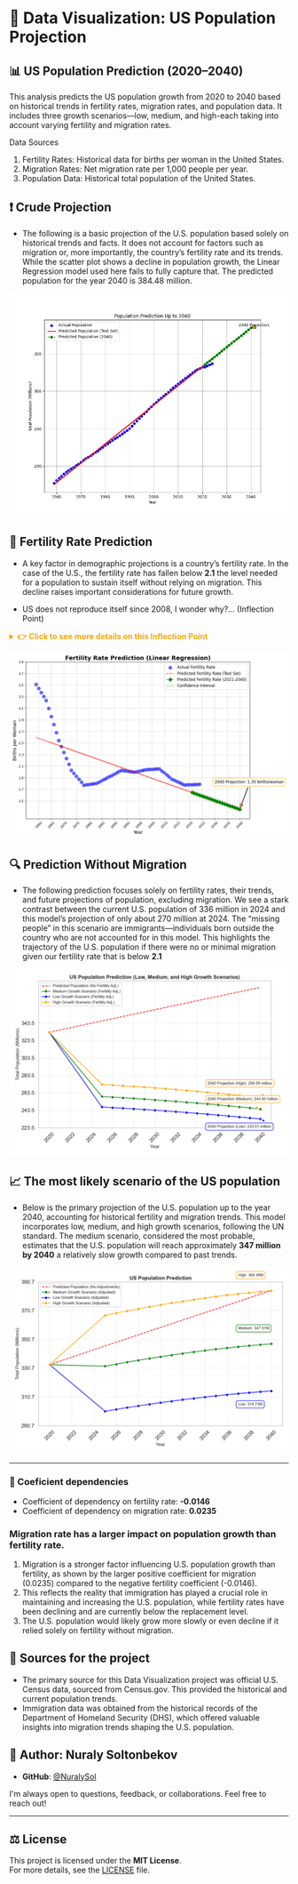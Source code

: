 # 🤖 Data Visualization: US Population Projection

## 📊 US Population Prediction (2020–2040)

This analysis predicts the US population growth from 2020 to 2040 based on historical trends in fertility rates, migration rates, and population data. It includes three growth scenarios—low, medium, and high-each taking into account varying fertility and migration rates.

Data Sources

 1. Fertility Rates: Historical data for births per woman in the United States.
 2. Migration Rates: Net migration rate per 1,000 people per year.
 3. Population Data: Historical total population of the United States.

## ❗ Crude Projection

* The following is a basic projection of the U.S. population based solely on historical trends and facts. It does not account for factors such as migration or, more importantly, the country’s fertility rate and its trends. While the scatter plot shows a decline in population growth, the Linear Regression model used here fails to fully capture that. The predicted population for the year 2040 is 384.48 million.

![Crude Projection](assets/crude_population_prediction.png)

## 🍼 Fertility Rate Prediction

* A key factor in demographic projections is a country’s fertility rate. In the case of the U.S., the fertility rate has fallen below **2.1** the level needed for a population to sustain itself without relying on migration. This decline raises important considerations for future growth.

* US does not reproduce itself since 2008, I wonder why?... (Inflection Point)

<details>
  <summary style="font-size: 14px; color: orange; font-weight: bold;">
  👉 Click to see more details on this Inflection Point
  </summary>

  > **Key Insight:**  
  > Over the span of a decade or so since the Great Recession, the U.S. may be “missing” around **12 million births** compared to what would have occurred if fertility rates had remained at pre-recession levels.
  
</details>

![Fertility Prediction](assets/Fertility_Rate_Prediction.png)

## 🔍 Prediction Without Migration

* The following prediction focuses solely on fertility rates, their trends, and future projections of population, excluding migration. We see a stark contrast between the current U.S. population of 336 million in 2024 and this model’s projection of only about 270 million at 2024. The “missing people” in this scenario are immigrants—individuals born outside the country who are not accounted for in this model. This highlights the trajectory of the U.S. population if there were no or minimal migration given our fertility rate that is below **2.1**

![Prediction Without Migration](assets/Population_Projection_No_Migration.png)

## 📈 The most likely scenario of the US population

* Below is the primary projection of the U.S. population up to the year 2040, accounting for historical fertility and migration trends. This model incorporates low, medium, and high growth scenarios, following the UN standard. The medium scenario, considered the most probable, estimates that the U.S. population will reach approximately **347 million by 2040** a relatively slow growth compared to past trends.

![Most Likely Projection](assets/Main.png)

---

### 🔑 Coeficient dependencies

* Coefficient of dependency on fertility rate: **-0.0146**
* Coefficient of dependency on migration rate: **0.0235**

### **Migration rate has a larger impact on population growth than fertility rate.**

1. Migration is a stronger factor influencing U.S. population growth than fertility, as shown by the larger positive coefficient for migration (0.0235) compared to the negative fertility coefficient (-0.0146).
2. This reflects the reality that immigration has played a crucial role in maintaining and increasing the U.S. population, while fertility rates have been declining and are currently below the replacement level.
3. The U.S. population would likely grow more slowly or even decline if it relied solely on fertility without migration.

## 🔗 Sources for the project

* The primary source for this Data Visualization project was official U.S. Census data, sourced from Census.gov. This provided the historical and current population trends.
* Immigration data was obtained from the historical records of the Department of Homeland Security (DHS), which offered valuable insights into migration trends shaping the U.S. population.

## 👤 Author: Nuraly Soltonbekov

* **GitHub**: [@NuralySol](https://github.com/NuralySol)
  
I'm always open to questions, feedback, or collaborations. Feel free to reach out!

---

## ⚖️ License

This project is licensed under the **MIT License**.  
For more details, see the [LICENSE](./LICENSE) file.
